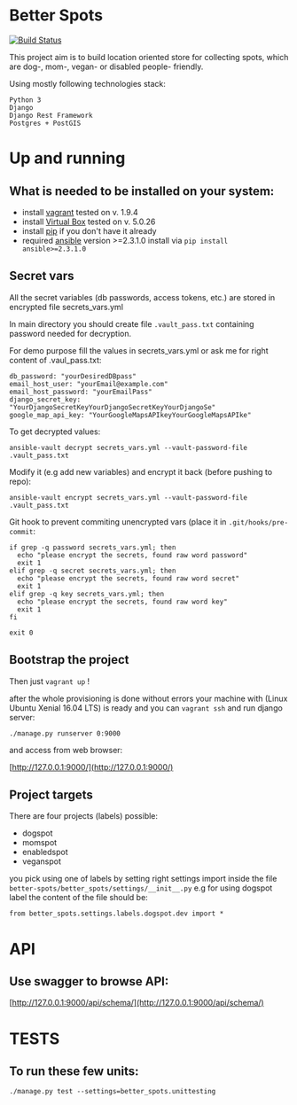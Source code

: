 Better Spots
=============
[![Build Status](https://travis-ci.org/andilabs/better-spots.png?branch=master)](https://travis-ci.org/{andilabs/better-spots)


This project aim is to build location oriented store for collecting spots, which are
 dog-, mom-, vegan- or disabled people- friendly.

Using mostly following technologies stack:

    Python 3
    Django
    Django Rest Framework
    Postgres + PostGIS
    

Up and running
===============

What is needed to be installed on your system:
----------------------------------------------

* install [vagrant](https://www.vagrantup.com/downloads.html) tested on v. 1.9.4
* install [Virtual Box](https://www.virtualbox.org/wiki/Downloads) tested on v. 5.0.26
* install [pip](https://pip.pypa.io/en/stable/installing/) if you don't have it already
* required [ansible](http://docs.ansible.com/) version >=2.3.1.0 install via  `pip install ansible>=2.3.1.0`

Secret vars
-----------

All the secret variables (db passwords, access tokens, etc.) are stored in 
encrypted file secrets_vars.yml

In main directory you should create file `.vault_pass.txt` containing 
password needed for decryption.

For demo purpose fill the values in secrets_vars.yml or ask me for right 
content of .vaul_pass.txt:

    db_password: "yourDesiredDBpass"
    email_host_user: "yourEmail@example.com"
    email_host_password: "yourEmailPass"
    django_secret_key: "YourDjangoSecretKeyYourDjangoSecretKeyYourDjangoSe"
    google_map_api_key: "YourGoogleMapsAPIkeyYourGoogleMapsAPIke"

To get decrypted values:

    ansible-vault decrypt secrets_vars.yml --vault-password-file .vault_pass.txt

Modify it (e.g add new variables) and encrypt it back (before pushing to repo):

    ansible-vault encrypt secrets_vars.yml --vault-password-file .vault_pass.txt


Git hook to prevent commiting unencrypted vars (place it in `.git/hooks/pre-commit`:

    if grep -q password secrets_vars.yml; then
      echo "please encrypt the secrets, found raw word password"
      exit 1
    elif grep -q secret secrets_vars.yml; then
      echo "please encrypt the secrets, found raw word secret"
      exit 1
    elif grep -q key secrets_vars.yml; then
      echo "please encrypt the secrets, found raw word key"
      exit 1
    fi

    exit 0

Bootstrap the project
---------------------

Then just `vagrant up` !

after the whole provisioning is done without errors your machine with 
(Linux Ubuntu Xenial 16.04 LTS) is ready and you can `vagrant ssh` and
run django server:

    ./manage.py runserver 0:9000

and access from web browser: 

[http://127.0.0.1:9000/](http://127.0.0.1:9000/)

Project targets
---------------

There are four projects (labels) possible:

- dogspot
- momspot
- enabledspot
- veganspot

you pick using one of labels by setting right settings import inside the 
file `better-spots/better_spots/settings/__init__.py` e.g for 
using dogspot label the content of the file should be:

    from better_spots.settings.labels.dogspot.dev import *

    

API
===

Use swagger to browse API:
--------------------------

[http://127.0.0.1:9000/api/schema/](http://127.0.0.1:9000/api/schema/)



TESTS
======

To run these few units:
----------------------

    ./manage.py test --settings=better_spots.unittesting

